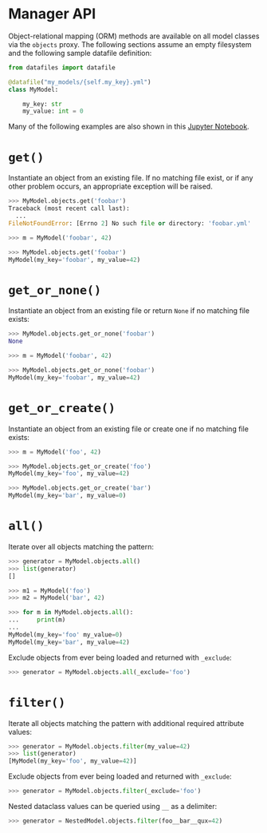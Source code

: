 # Manager API

Object-relational mapping (ORM) methods are available on all model classes via the `objects` proxy. The following sections assume an empty filesystem and the following sample datafile definition:

```python
from datafiles import datafile

@datafile("my_models/{self.my_key}.yml")
class MyModel:

    my_key: str
    my_value: int = 0
```

Many of the following examples are also shown in this [Jupyter Notebook](https://github.com/jacebrowning/datafiles/blob/main/notebooks/manager_api.ipynb).

# `get()`

Instantiate an object from an existing file. If no matching file exist, or if any other problem occurs, an appropriate exception will be raised.

```python
>>> MyModel.objects.get('foobar')
Traceback (most recent call last):
  ...
FileNotFoundError: [Errno 2] No such file or directory: 'foobar.yml'
```

```python
>>> m = MyModel('foobar', 42)
```

```python
>>> MyModel.objects.get('foobar')
MyModel(my_key='foobar', my_value=42)
```

# `get_or_none()`

Instantiate an object from an existing file or return `None` if no matching file exists:

```python
>>> MyModel.objects.get_or_none('foobar')
None
```

```python
>>> m = MyModel('foobar', 42)
```

```python
>>> MyModel.objects.get_or_none('foobar')
MyModel(my_key='foobar', my_value=42)
```

# `get_or_create()`

Instantiate an object from an existing file or create one if no matching file exists:

```python
>>> m = MyModel('foo', 42)
```

```python
>>> MyModel.objects.get_or_create('foo')
MyModel(my_key='foo', my_value=42)
```

```python
>>> MyModel.objects.get_or_create('bar')
MyModel(my_key='bar', my_value=0)
```

# `all()`

Iterate over all objects matching the pattern:

```python
>>> generator = MyModel.objects.all()
>>> list(generator)
[]
```

```python
>>> m1 = MyModel('foo')
>>> m2 = MyModel('bar', 42)
```

```python
>>> for m in MyModel.objects.all():
...     print(m)
...
MyModel(my_key='foo' my_value=0)
MyModel(my_key='bar', my_value=42)
```

Exclude objects from ever being loaded and returned with `_exclude`:

```python
>>> generator = MyModel.objects.all(_exclude='foo')
```

# `filter()`

Iterate all objects matching the pattern with additional required attribute values:

```python
>>> generator = MyModel.objects.filter(my_value=42)
>>> list(generator)
[MyModel(my_key='foo', my_value=42)]
```

Exclude objects from ever being loaded and returned with `_exclude`:

```python
>>> generator = MyModel.objects.filter(_exclude='foo')
```

Nested dataclass values can be queried using `__` as a delimiter:

```python
>>> generator = NestedModel.objects.filter(foo__bar__qux=42)
```
